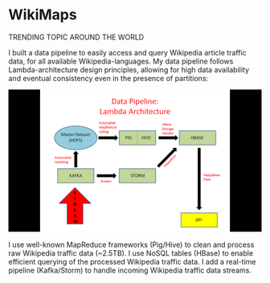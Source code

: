 # WikiMaps
TRENDING TOPIC AROUND THE WORLD


I built a data pipeline to easily access and query Wikipedia article traffic data, for all available Wikipedia-languages. My data pipeline follows Lambda-architecture design principles, allowing for high data availability and eventual consistency even in the presence of partitions: 

![alt tag](images/Data_Pipeline.png "Data Pipeline")

I use well-known MapReduce frameworks (Pig/Hive) to clean and process raw Wikipedia traffic data (~2.5TB). I use NoSQL tables (HBase) to enable efficient querying of the processed Wikipedia traffic data. I add a real-time pipeline (Kafka/Storm) to handle incoming Wikipedia traffic data streams.













